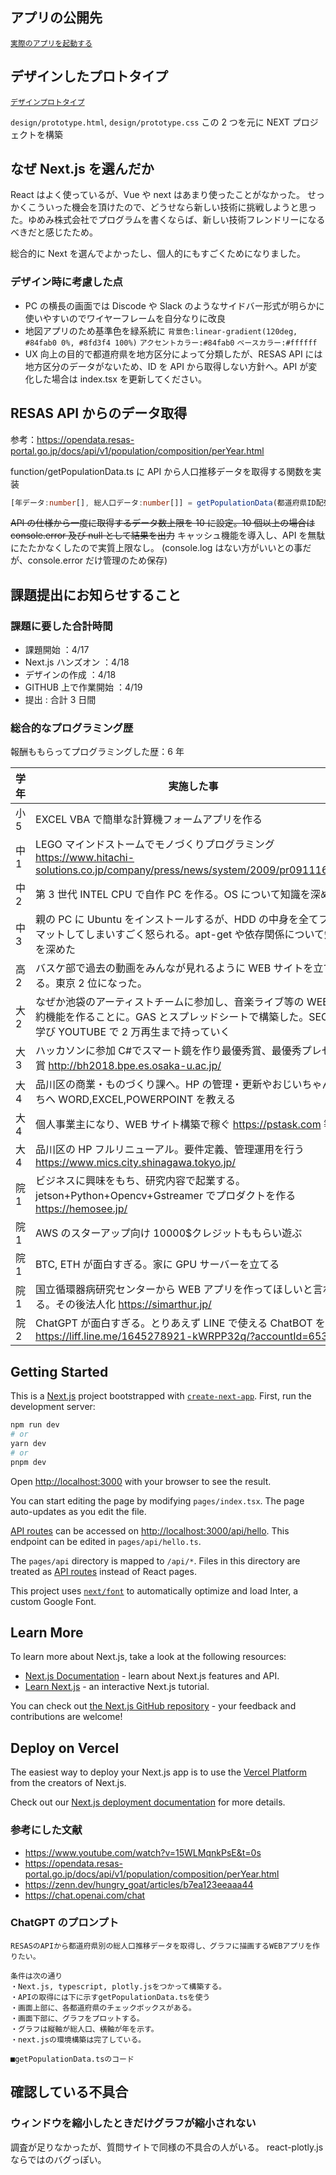## アプリの公開先

[`実際のアプリを起動する`](https://ymm-code-challenge.vercel.app/)

## デザインしたプロトタイプ

[`デザインプロトタイプ`](https://htmlpreview.github.io/?https://github.com/wdynao/ymm-coding/blob/main/design/prototype.html)

`design/prototype.html`, `design/prototype.css`
この 2 つを元に NEXT プロジェクトを構築

## なぜ Next.js を選んだか

React はよく使っているが、Vue や next はあまり使ったことがなかった。
せっかくこういった機会を頂けたので、どうせなら新しい技術に挑戦しようと思った。ゆめみ株式会社でプログラムを書くならば、新しい技術フレンドリーになるべきだと感じたため。

総合的に Next を選んでよかったし、個人的にもすごくためになりました。

### デザイン時に考慮した点

- PC の横長の画面では Discode や Slack のようなサイドバー形式が明らかに使いやすいのでワイヤーフレームを自分なりに改良
- 地図アプリのため基準色を緑系統に
  `背景色:linear-gradient(120deg, #84fab0 0%, #8fd3f4 100%)`
  `アクセントカラー:#84fab0`
  `ベースカラー:#ffffff`
- UX 向上の目的で都道府県を地方区分によって分類したが、RESAS API には地方区分のデータがないため、ID を API から取得しない方針へ。API が変化した場合は index.tsx を更新してください。

## RESAS API からのデータ取得

参考：https://opendata.resas-portal.go.jp/docs/api/v1/population/composition/perYear.html

function/getPopulationData.ts に API から人口推移データを取得する関数を実装

```typescript:getPopulationData.ts
[年データ:number[], 総人口データ:number[]] = getPopulationData(都道府県ID配列:number[]);
```

~~API の仕様から一度に取得するデータ数上限を 10 に設定。10 個以上の場合は console.error 及び null として結果を出力~~
キャッシュ機能を導入し、API を無駄にたたかなくしたので実質上限なし。
(console.log はない方がいいとの事だが、console.error だけ管理のため保存)

## 課題提出にお知らせすること

### 課題に要した合計時間

- 課題開始 ：4/17
- Next.js ハンズオン ：4/18
- デザインの作成 ：4/18
- GITHUB 上で作業開始 ：4/19
- 提出 :
  合計 3 日間

### 総合的なプログラミング歴

報酬ももらってプログラミングした歴：6 年

| 学年 | 実施した事                                                                                                                                                      |
| ---- | --------------------------------------------------------------------------------------------------------------------------------------------------------------- |
| 小 5 | EXCEL VBA で簡単な計算機フォームアプリを作る                                                                                                                    |
| 中 1 | LEGO マインドストームでモノづくりプログラミング https://www.hitachi-solutions.co.jp/company/press/news/system/2009/pr091116.html                                |
| 中 2 | 第 3 世代 INTEL CPU で自作 PC を作る。OS について知識を深めた                                                                                                   |
| 中 3 | 親の PC に Ubuntu をインストールするが、HDD の中身を全てフォーマットしてしまいすごく怒られる。apt-get や依存関係について知識を深めた                            |
| 高 2 | バスケ部で過去の動画をみんなが見れるように WEB サイトを立てる。東京 2 位になった。                                                                              |
| 大 2 | なぜか池袋のアーティストチームに参加し、音楽ライブ等の WEB 予約機能を作ることに。GAS とスプレッドシートで構築した。SEO を学び YOUTUBE で 2 万再生まで持っていく |
| 大 3 | ハッカソンに参加 C#でスマート鏡を作り最優秀賞、最優秀プレゼン賞 http://bh2018.bpe.es.osaka-u.ac.jp/                                                             |
| 大 4 | 品川区の商業・ものづくり課へ。HP の管理・更新やおじいちゃんたちへ WORD,EXCEL,POWERPOINT を教える                                                                |
| 大 4 | 個人事業主になり、WEB サイト構築で稼ぐ https://pstask.com 等                                                                                                    |
| 大 4 | 品川区の HP フルリニューアル。要件定義、管理運用を行う https://www.mics.city.shinagawa.tokyo.jp/                                                                |
| 院 1 | ビジネスに興味をもち、研究内容で起業する。jetson+Python+Opencv+Gstreamer でプロダクトを作る https://hemosee.jp/                                                 |
| 院 1 | AWS のスターアップ向け 10000$クレジットももらい遊ぶ                                                                                                             |
| 院 1 | BTC, ETH が面白すぎる。家に GPU サーバーを立てる                                                                                                                |
| 院 1 | 国立循環器病研究センターから WEB アプリを作ってほしいと言われる。その後法人化 https://simarthur.jp/                                                             |
| 院 2 | ChatGPT が面白すぎる。とりあえず LINE で使える ChatBOT を作る https://liff.line.me/1645278921-kWRPP32q/?accountId=653failm                                      |

## Getting Started

This is a [Next.js](https://nextjs.org/) project bootstrapped with [`create-next-app`](https://github.com/vercel/next.js/tree/canary/packages/create-next-app).
First, run the development server:

```bash
npm run dev
# or
yarn dev
# or
pnpm dev
```

Open [http://localhost:3000](http://localhost:3000) with your browser to see the result.

You can start editing the page by modifying `pages/index.tsx`. The page auto-updates as you edit the file.

[API routes](https://nextjs.org/docs/api-routes/introduction) can be accessed on [http://localhost:3000/api/hello](http://localhost:3000/api/hello). This endpoint can be edited in `pages/api/hello.ts`.

The `pages/api` directory is mapped to `/api/*`. Files in this directory are treated as [API routes](https://nextjs.org/docs/api-routes/introduction) instead of React pages.

This project uses [`next/font`](https://nextjs.org/docs/basic-features/font-optimization) to automatically optimize and load Inter, a custom Google Font.

## Learn More

To learn more about Next.js, take a look at the following resources:

- [Next.js Documentation](https://nextjs.org/docs) - learn about Next.js features and API.
- [Learn Next.js](https://nextjs.org/learn) - an interactive Next.js tutorial.

You can check out [the Next.js GitHub repository](https://github.com/vercel/next.js/) - your feedback and contributions are welcome!

## Deploy on Vercel

The easiest way to deploy your Next.js app is to use the [Vercel Platform](https://vercel.com/new?utm_medium=default-template&filter=next.js&utm_source=create-next-app&utm_campaign=create-next-app-readme) from the creators of Next.js.

Check out our [Next.js deployment documentation](https://nextjs.org/docs/deployment) for more details.

### 参考にした文献

- https://www.youtube.com/watch?v=15WLMqnkPsE&t=0s
- https://opendata.resas-portal.go.jp/docs/api/v1/population/composition/perYear.html
- https://zenn.dev/hungry_goat/articles/b7ea123eeaaa44
- https://chat.openai.com/chat

### ChatGPT のプロンプト

```ChatGPT
RESASのAPIから都道府県別の総人口推移データを取得し、グラフに描画するWEBアプリを作りたい。

条件は次の通り
・Next.js, typescript, plotly.jsをつかって構築する。
・APIの取得には下に示すgetPopulationData.tsを使う
・画面上部に、各都道府県のチェックボックスがある。
・画面下部に、グラフをプロットする。
・グラフは縦軸が総人口、横軸が年を示す。
・next.jsの環境構築は完了している。

■getPopulationData.tsのコード
```

## 確認している不具合

### ウィンドウを縮小したときだけグラフが縮小されない

調査が足りなかったが、質問サイトで同様の不具合の人がいる。
react-plotly.js ならではのバグっぽい。
